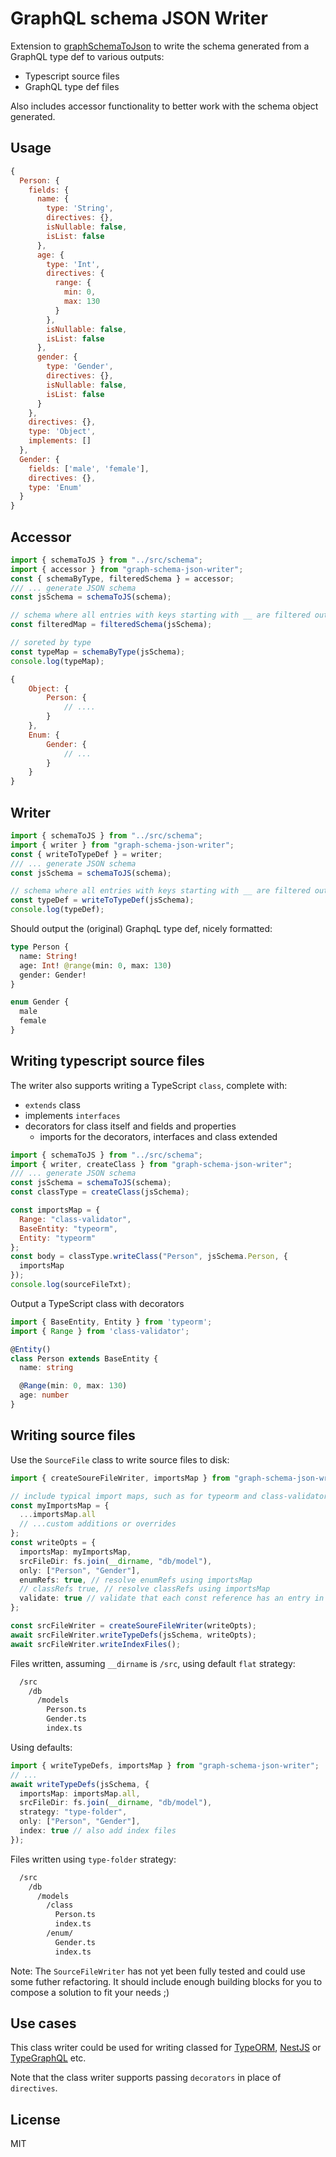 # GraphQL schema JSON Writer

Extension to [graphSchemaToJson](https://github.com/jjwtay/graphSchemaToJson) to write the schema generated from a GraphQL type def to various outputs:

- Typescript source files
- GraphQL type def files

Also includes accessor functionality to better work with the schema object generated.

## Usage

```js
{
  Person: {
    fields: {
      name: {
        type: 'String',
        directives: {},
        isNullable: false,
        isList: false
      },
      age: {
        type: 'Int',
        directives: {
          range: {
            min: 0,
            max: 130
          }
        },
        isNullable: false,
        isList: false
      },
      gender: {
        type: 'Gender',
        directives: {},
        isNullable: false,
        isList: false
      }
    },
    directives: {},
    type: 'Object',
    implements: []
  },
  Gender: {
    fields: ['male', 'female'],
    directives: {},
    type: 'Enum'
  }
}
```

## Accessor

```js
import { schemaToJS } from "../src/schema";
import { accessor } from "graph-schema-json-writer";
const { schemaByType, filteredSchema } = accessor;
/// ... generate JSON schema
const jsSchema = schemaToJS(schema);

// schema where all entries with keys starting with __ are filtered out
const filteredMap = filteredSchema(jsSchema);

// soreted by type
const typeMap = schemaByType(jsSchema);
console.log(typeMap);
```

```js
{
    Object: {
        Person: {
            // ....
        }
    },
    Enum: {
        Gender: {
            // ...
        }
    }
}
```

## Writer

```js
import { schemaToJS } from "../src/schema";
import { writer } from "graph-schema-json-writer";
const { writeToTypeDef } = writer;
/// ... generate JSON schema
const jsSchema = schemaToJS(schema);

// schema where all entries with keys starting with __ are filtered out
const typeDef = writeToTypeDef(jsSchema);
console.log(typeDef);
```

Should output the (original) GraphqL type def, nicely formatted:

```graphql
type Person {
  name: String!
  age: Int! @range(min: 0, max: 130)
  gender: Gender!
}

enum Gender {
  male
  female
}
```

## Writing typescript source files

The writer also supports writing a TypeScript `class`, complete with:

- `extends` class
- implements `interfaces`
- decorators for class itself and fields and properties
  - imports for the decorators, interfaces and class extended

```js
import { schemaToJS } from "../src/schema";
import { writer, createClass } from "graph-schema-json-writer";
/// ... generate JSON schema
const jsSchema = schemaToJS(schema);
const classType = createClass(jsSchema);

const importsMap = {
  Range: "class-validator",
  BaseEntity: "typeorm",
  Entity: "typeorm"
};
const body = classType.writeClass("Person", jsSchema.Person, {
  importsMap
});
console.log(sourceFileTxt);
```

Output a TypeScript class with decorators

```ts
import { BaseEntity, Entity } from 'typeorm';
import { Range } from 'class-validator';

@Entity()
class Person extends BaseEntity {
  name: string

  @Range(min: 0, max: 130)
  age: number
}
```

## Writing source files

Use the `SourceFile` class to write source files to disk:

```ts
import { createSoureFileWriter, importsMap } from "graph-schema-json-writer";

// include typical import maps, such as for typeorm and class-validator
const myImportsMap = {
  ...importsMap.all
  // ...custom additions or overrides
};
const writeOpts = {
  importsMap: myImportsMap,
  srcFileDir: fs.join(__dirname, "db/model"),
  only: ["Person", "Gender"],
  enumRefs: true, // resolve enumRefs using importsMap
  // classRefs true, // resolve classRefs using importsMap
  validate: true // validate that each const reference has an entry in importsMap
};

const srcFileWriter = createSoureFileWriter(writeOpts);
await srcFileWriter.writeTypeDefs(jsSchema, writeOpts);
await srcFileWriter.writeIndexFiles();
```

Files written, assuming `__dirname` is `/src`, using default `flat` strategy:

```txt
  /src
    /db
      /models
        Person.ts
        Gender.ts
        index.ts
```

Using defaults:

```ts
import { writeTypeDefs, importsMap } from "graph-schema-json-writer";
// ...
await writeTypeDefs(jsSchema, {
  importsMap: importsMap.all,
  srcFileDir: fs.join(__dirname, "db/model"),
  strategy: "type-folder",
  only: ["Person", "Gender"],
  index: true // also add index files
});
```

Files written using `type-folder` strategy:

```txt
  /src
    /db
      /models
        /class
          Person.ts
          index.ts
        /enum/
          Gender.ts
          index.ts
```

Note: The `SourceFileWriter` has not yet been fully tested and could use some futher refactoring. It should include enough building blocks for you to compose a solution to fit your needs ;)

## Use cases

This class writer could be used for writing classed for [TypeORM](http://typeorm.io/#/), [NestJS](https://nestjs.com/) or [TypeGraphQL](https://19majkel94.github.io/type-graphql/) etc.

Note that the class writer supports passing `decorators` in place of `directives`.

## License

MIT
